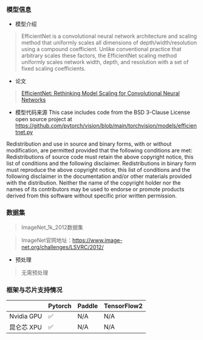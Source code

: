 ### 模型信息
- 模型介绍
>EfficientNet is a convolutional neural network architecture and scaling method that uniformly scales all dimensions of depth/width/resolution using a compound coefficient. Unlike conventional practice that arbitrary scales these factors, the EfficientNet scaling method uniformly scales network width, depth, and resolution with a set of fixed scaling coefficients. 

- 论文
> [EfficientNet: Rethinking Model Scaling for Convolutional Neural Networks](https://arxiv.org/pdf/1905.11946.pdf)

- 模型代码来源
This case includes code from the BSD 3-Clause License open source project at https://github.com/pytorch/vision/blob/main/torchvision/models/efficientnet.py

Redistribution and use in source and binary forms, with or without modification, are permitted provided that the following conditions are met:
Redistributions of source code must retain the above copyright notice, this list of conditions and the following disclaimer.
Redistributions in binary form must reproduce the above copyright notice, this list of conditions and the following disclaimer in the documentation and/or other materials provided with the distribution.
Neither the name of the copyright holder nor the names of its contributors may be used to endorse or promote products derived from this software without specific prior written permission.
<br>

### 数据集
> ImageNet_1k_2012数据集

> ImageNet官网地址：https://www.image-net.org/challenges/LSVRC/2012/

- 预处理
> 无需预处理


### 框架与芯片支持情况
|     | Pytorch  |Paddle|TensorFlow2|
|  ----  | ----  |  ----  | ----  |
| Nvidia GPU | ✅ |N/A  |N/A|
| 昆仑芯 XPU | ✅ |N/A  |N/A|



